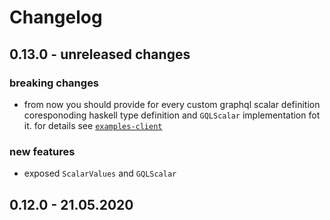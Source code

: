 # Changelog

## 0.13.0 - unreleased changes

### breaking changes

- from now you should provide for every custom graphql scalar definition coresponoding haskell type definition and `GQLScalar` implementation fot it. for details see [`examples-client`](https://github.com/morpheusgraphql/morpheus-graphql/tree/master/examples-client)

### new features

- exposed `ScalarValues` and `GQLScalar`

## 0.12.0 - 21.05.2020
